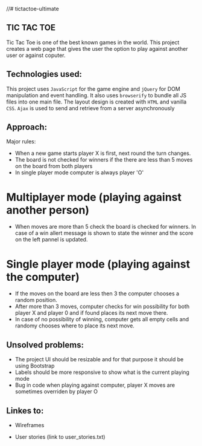 //# tictactoe-ultimate

## TIC TAC TOE

Tic Tac Toe is one of the best known games in the world. This project creates a web page that gives the user the option to play against another user or against coputer.

## Technologies used:
This project uses `JavaScript` for the game engine and `jQuery` for DOM manipulation and event handling. It also uses `browserify` to bundle all JS files into one main file. The layout design is created with `HTML` and vanilla `CSS`. `Ajax` is used to send and retrieve from a server asynchronously

## Approach:
Major rules:
- When a new game starts player X is first, next round the turn changes.
- The board is not checked for winners if the there are less than 5 moves on the board from both players
- In single player mode computer is always player 'O'

# Multiplayer mode (playing against another person)
- When moves are more than 5 check the board is checked for winners. In case of a win allert message is shown to state the winner and the score on the left pannel is updated.

# Single player mode (playing against the computer)
 - If the moves on the board are less then 3 the computer chooses a random position.
 - After more than 3 moves, computer checks for win possibility for both player X and player 0 and if found places its next move there.
 - In case of no possibility of winning, computer gets all empty cells and randomy chooses where to place its next move.

## Unsolved problems:
- The project UI should be resizable and for that purpose it should be using Bootstrap
- Labels should be more responsive to show what is the current playing mode
- Bug in code when playing against computer, player X moves are sometimes overriden by player O

## Linkes to:

- Wireframes

- User stories
(link to user_stories.txt)
